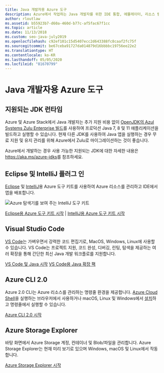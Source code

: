 ```yaml
---
title: Java 개발자용 Azure 도구
description: Azure에서 작업하는 Java 개발자를 위한 IDE 통합, 에뮬레이터, 리소스 탐색기 및 명령줄 인터페이스입니다.
author: rloutlaw
ms.assetid: b55923b7-d60a-460d-b77c-af5fac67f1cc
ms.topic: article
ms.date: 11/13/2018
ms.custom: seo-java-july2019
ms.openlocfilehash: c92ef101c15d5407ecc2d643388fc8caaf2fc75f
ms.sourcegitcommit: be67ceba91727da014879d16bbbbc19756ee22e2
ms.translationtype: HT
ms.contentlocale: ko-KR
ms.lasthandoff: 05/05/2020
ms.locfileid: "81670799"
---
```

# <a name="azure-tools-for-java-developers"></a>Java 개발자용 Azure 도구

## <a name="supported-jdk-runtimes"></a>지원되는 JDK 런타임

Azure 및 Azure Stack에서 Java 개발자는 추가 지원 비용 없이 [OpenJDK의 Azul Systems Zulu Enterprise 빌드](https://www.azul.com/downloads/azure-only/zulu/)를 사용하여 프로덕션 Java 7, 8 및 11 애플리케이션을 빌드하고 실행할 수 있습니다. 현재 다른 JDK를 사용하여 Java 앱을 실행하는 경우 무료 지원 및 유지 관리를 위해 Azure에서 Zulu로 마이그레이션하는 것이 좋습니다.

Azure에서 개발하는 경우 사용 가능한 지원되는 JDK에 대한 자세한 내용은 <https://aka.ms/azure-jdks>를 참조하세요.

## <a name="eclipse-and-intellij-plugins"></a>Eclipse 및 IntelliJ 플러그 인

[Eclipse](/azure/developer/java/toolkit-for-eclipse) 및 [IntelliJ](/azure/developer/java/toolkit-for-intellij)용 Azure 도구 키트를 사용하여 Azure 리소스를 관리하고 IDE에서 앱을 배포합니다.

![Azure 탐색기를 보여 주는 IntelliJ 도구 키트](media/intelliJ-azure-explorer.png)

[Eclipse용 Azure 도구 키트 시작](/azure/app-service-web/app-service-web-eclipse-create-hello-world-web-app) | [IntelliJ용 Azure 도구 키트 시작](/azure/app-service-web/app-service-web-intellij-create-hello-world-web-app)

## <a name="visual-studio-code"></a>Visual Studio Code

[VS Code](https://code.visualstudio.com/)는 가벼우면서 강력한 코드 편집기로, MacOS, Windows, Linux에 사용할 수 있습니다. VS Code는 프로젝트 지원, 코드 완성, 디버깅, 린팅, 탐색을 제공하는 여러 확장을 통해 간단한 최신 Java 개발 워크플로를 지원합니다.

[VS Code 및 Java 시작](https://code.visualstudio.com/docs/java)
[VS Code용 Java 확장 팩](https://code.visualstudio.com/docs/java/extensions)

## <a name="azure-cli-20"></a>Azure CLI 2.0

Azure 2.0 CLI는 Azure 리소스를 관리하는 명령줄 환경을 제공합니다. [Azure Cloud Shell](/azure/cloud-shell/overview)을 실행하는 브라우저에서 사용하거나 macOS, Linux 및 Windows에서 [설치](/cli/azure/install-azure-cli)하고 명령줄에서 실행할 수 있습니다.

[Azure CLI 2.0 시작](/cli/azure/get-started-with-azure-cli)

## <a name="azure-storage-explorer"></a>Azure Storage Explorer

바탕 화면에서 Azure Storage 계정, 컨테이너 및 Blob/파일을 관리합니다. Azure Storage Explorer는 현재 미리 보기로 있으며 Windows, macOS 및 Linux에서 작동합니다.

[Azure Storage Explorer 시작](/azure/vs-azure-tools-storage-manage-with-storage-explorer)
